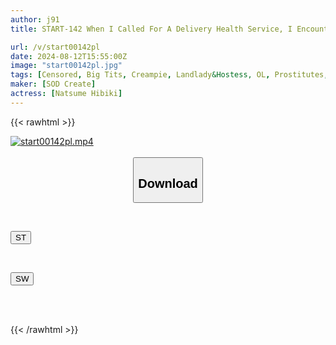 ```yaml
---
author: j91
title: START-142 When I Called For A Delivery Health Service, I Encountered A Frustrated Office Lady From The Accounting Department Who Always Turned Back The Receipt, But She Said, "Please Don’t Use It For Food And Drink…" And Let Me Have Raw Sex With Her And We Became Friends. Hibiki Natsume

url: /v/start00142pl
date: 2024-08-12T15:55:00Z
image: "start00142pl.jpg"
tags: [Censored, Big Tits, Creampie, Landlady&Hostess, OL, Prostitutes, Solowork]
maker: [SOD Create]
actress: [Natsume Hibiki]
---
```



{{< rawhtml >}}

<div class="video" data-videoid="yb81gBzm2bH1M3r">
    <a href="javascript:;">
        <img src="/v/start00142pl/start00142pl.jpg" width="WIDTH" height="HEIGHT" alt="start00142pl.mp4" loading="lazy">
    </a>
</div>

<script type="text/javascript" src="https://j91.asia/asset/on-demand-st.js"></script>

<br>
  <link rel="stylesheet" href="https://j91.asia/asset/bs5.css">
  
  <center>
  <button class="btn btn-primary" type="button" data-bs-toggle="collapse" data-bs-target=".multi-collapse" aria-expanded="false" aria-controls="multiCollapseExample1 multiCollapseExample2"><h2>Download</h2></button></center>
</p>
<div class="row">
  <div class="col">
    <div class="collapse multi-collapse" id="multiCollapseExample1">
      <div class="card card-body">
	      	      <br>
<div class="buttons">  
<p><a href="/v/start00142pl/st.html" target="_blank"><button class="btn-hover color-3"><i class="fa fa-download"></i> ST</button></a></p></div>
    </div>
  </div>
</div>
  <div class="col">
    <div class="collapse multi-collapse" id="multiCollapseExample2">
      <div class="card card-body">
	      <br>
<div class="buttons">
<p><a href="/v/start00142pl/sw.html" target="_blank"><button class="btn-hover color-2"><i class="fa fa-download"></i> SW</button></a></p></div>
<br><br>
      </div>
    </div>
  </div>
</div>

{{< /rawhtml >}}